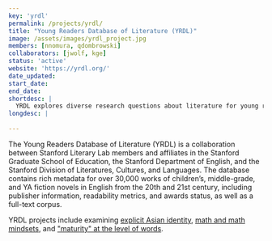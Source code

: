 ```yaml
---
key: 'yrdl'
permalink: /projects/yrdl/
title: "Young Readers Database of Literature (YRDL)"
image: /assets/images/yrdl_project.jpg
members: [nnomura, qdombrowski]
collaborators: [jwolf, kge]
status: 'active'
website: 'https://yrdl.org/'
date_updated:
start_date:
end_date:
shortdesc: |
  YRDL explores diverse research questions about literature for young readers, using a database of 30,000+ works in English from the 20th and 21st century.
longdesc: |
  
---
```


The Young Readers Database of Literature (YRDL) is a collaboration between Stanford Literary Lab members and affiliates in the Stanford Graduate School of Education, the Stanford Department of English, and the Stanford Division of Literatures, Cultures, and Languages. The database contains rich metadata for over 30,000 works of children’s, middle-grade, and YA fiction novels in English from the 20th and 21st century, including publisher information, readability metrics, and awards status, as well as a full-text corpus.

YRDL projects include examining [explicit Asian identity](https://yrdl.org/projects/explicit-asian-identity/), [math and math mindsets](https://yrdl.org/projects/math/), and ["maturity" at the level of words](https://yrdl.org/projects/maturity-words/).